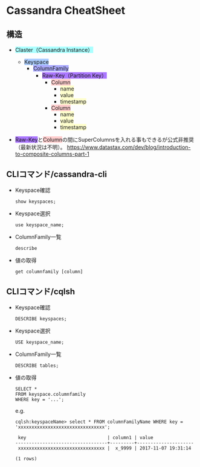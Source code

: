 # Cassandra CheatSheet

## 構造

- <span style="background: #aff;">Claster（Cassandra Instance）</span>
  - <span style="background: #acf;">Keyspace</span>
    - <span style="background: #aaf;">ColumnFamily</span>
      - <span style="background: #a7f;">Raw-Key（Partition Key）</span>
        - <span style="background: #fcc;">Column</span>
            - <span style="background: #ffc;">name</span>
            - <span style="background: #ffc;">value</span>
            - <span style="background: #ffc;">timestamp</span>
        - <span style="background: #fcc;">Column</span>
            - <span style="background: #ffc;">name</span>
            - <span style="background: #ffc;">value</span>
            - <span style="background: #ffc;">timestamp</span>

- <span style="background: #a7f">Raw-Key</span>と<span style="background: #fcc">Column</span>の間にSuperColumnsを入れる事もできるが公式非推奨（最新状況は不明）。
  https://www.datastax.com/dev/blog/introduction-to-composite-columns-part-1

## CLIコマンド/cassandra-cli

- Keyspace確認
  ```
  show keyspaces;
  ```

- Keyspace選択
  ```
  use keyspace_name;
  ```

- ColumnFamily一覧
  ```
  describe
  ```

- 値の取得
  ```
  get columnfamily [column]
  ```

## CLIコマンド/cqlsh

- Keyspace確認
  ```
  DESCRIBE keyspaces;
  ```

- Keyspace選択
  ```
  USE keyspace_name;
  ```

- ColumnFamily一覧
  ```
  DESCRIBE tables;
  ```

- 値の取得
  ```
  SELECT *
  FROM keyspace.columnfamily
  WHERE key = '...';
  ```
  e.g.
  ```
  cqlsh:keyspaceName> select * FROM columnFamilyName WHERE key = 'xxxxxxxxxxxxxxxxxxxxxxxxxxxxxxxx';

   key                              | column1 | value
  ----------------------------------+---------+---------------------
   xxxxxxxxxxxxxxxxxxxxxxxxxxxxxxxx |  x_9999 | 2017-11-07 19:31:14

  (1 rows)
  ```

